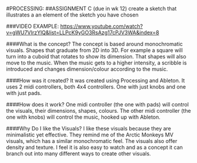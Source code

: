 #PROCESSING: 
##ASSIGNMENT C (due in wk 12)
create a sketch that illustrates a an element of the sketch you have chosen

###VIDEO EXAMPLE:
https://www.youtube.com/watch?v=gWU7VIrzYlQ&list=LLPcK9yGO3RsAzg17cPJV3WA&index=8


####What is the concept?
The concept is based around monochromatic visuals. Shapes that graduate from 2D into 3D. For example a square will turn into a cuboid that rotates to show its dimension. That shapes will also move to the music. When the music gets to a higher intensity, a scribble is introduced and changes dimension/colour according to the music.

####How was it created?
It was created using Processing and Ableton. It uses 2 midi controllers, both 4x4 controllers. One with just knobs and one with just pads.

####How does it work?
One midi controller (the one with pads) will control the visuals, their dimensions, shapes, colours. The other midi controller (the one with knobs) will control the music, hooked up with Ableton.

####Why Do I like the Visuals?
 I like these visuals because they are minimalistic yet effective. They remind me of the Arctic Monkeys MV visuals, which has a similar monochromatic feel. The visuals also offer density and texture. I feel it is also easy to watch and as a concept it can branch out into many different ways to create other visuals.





